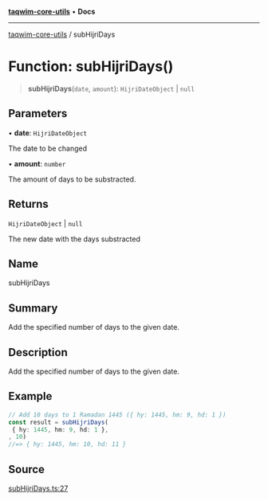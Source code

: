 [**taqwim-core-utils**](../README.md) • **Docs**

***

[taqwim-core-utils](../globals.md) / subHijriDays

# Function: subHijriDays()

> **subHijriDays**(`date`, `amount`): `HijriDateObject` \| `null`

## Parameters

• **date**: `HijriDateObject`

The date to be changed

• **amount**: `number`

The amount of days to be substracted.

## Returns

`HijriDateObject` \| `null`

The new date with the days substracted

## Name

subHijriDays

## Summary

Add the specified number of days to the given date.

## Description

Add the specified number of days to the given date.

## Example

```ts
// Add 10 days to 1 Ramadan 1445 ({ hy: 1445, hm: 9, hd: 1 })
const result = subHijriDays(
 { hy: 1445, hm: 9, hd: 1 },
, 10)
//=> { hy: 1445, hm: 10, hd: 11 }
```

## Source

[subHijriDays.ts:27](https://github.com/boussadjra/taqwim/blob/a16e0483140d22a326ae33586f5bfb208d318d3e/packages/core-utils/src/lib/subHijriDays.ts#L27)
